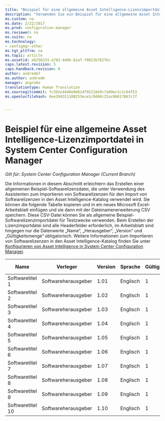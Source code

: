 ```yaml
---
title: "Beispiel für eine allgemeine Asset Intelligence-Lizenzimportdatei | Microsoft-Dokumentation"
description: "Verwenden Sie ein Beispiel für eine allgemeine Asset Intelligence-Lizenzdatei für den Import von Softwarelizenzen in System Center Configuration Manager."
ms.custom: na
ms.date: 2/22/2017
ms.prod: configuration-manager
ms.reviewer: na
ms.suite: na
ms.technology:
- configmgr-other
ms.tgt_pltfrm: na
ms.topic: article
ms.assetid: e6258333-a783-440b-b1af-f8023b782fbc
caps.latest.revision: 5
caps.handback.revision: 0
author: andredm7
ms.author: andredm
manager: angrobe
translationtype: Human Translation
ms.sourcegitcommit: fc392e4440e84614f92218e9c7a09ec1c2c64f53
ms.openlocfilehash: 6ee39d311108253ece1c9d60c25ac06017867c1f


---
```

# <a name="example-asset-intelligence-general-license-import-file-in-system-center-configuration-manager"></a>Beispiel für eine allgemeine Asset Intelligence-Lizenzimportdatei in System Center Configuration Manager

*Gilt für: System Center Configuration Manager (Current Branch)*

Die Informationen in diesem Abschnitt erleichtern das Erstellen einer allgemeinen Beispiel-Softwarelizenzdatei, die unter Verwendung des Assistenten zum Importieren von Softwarelizenzen für den Import von Softwarelizenzen in den Asset Intelligence-Katalog verwendet wird. Sie können die folgende Tabelle kopieren und in ein neues Microsoft Excel-Arbeitsblatt einfügen und sie dann mit der Dateinamenerweiterung CSV speichern. Diese CSV-Datei können Sie als allgemeine Beispiel-Softwarelizenzimportdatei für Testzwecke verwenden. Beim Erstellen der Lizenzimportdatei sind alle Headerfelder erforderlich, im Arbeitsblatt sind hingegen nur die Datenwerte „Name“, „Herausgeber“, „Version“ und „Gültigkeitsmenge“ obligatorisch. Weitere Informationen zum Importieren von Softwarelizenzen in den Asset Intelligence-Katalog finden Sie unter [Konfigurieren von Asset Intelligence in System Center Configuration Manager](../../../../core/clients/manage/asset-intelligence/configuring-asset-intelligence.md).  

|Name|Verleger|Version|Sprache|Gültigkeitsmenge|Bestellnummer|Name des Wiederverkäufers|Kaufdatum|Support erworben|Ablaufdatum Support|Kommentare|  
|----------|---------------|-------------|--------------|-----------------------|--------------|------------------|--------------------|----------------------|---------------------------|--------------|  
|Softwaretitel 1|Softwareherausgeber|1.01|Englisch|1|Bestellnummer|Name des Wiederverkäufers|10/10/2010|0|10/10/2012|Kommentar|  
|Softwaretitel 2|Softwareherausgeber|1.02|Englisch|1|Bestellnummer|Name des Wiederverkäufers|10/10/2010|0|10/10/2012|Kommentar|  
|Softwaretitel 3|Softwareherausgeber|1.03|Englisch|1|Bestellnummer|Name des Wiederverkäufers|10/10/2010|0|10/10/2012|Kommentar|  
|Softwaretitel 4|Softwareherausgeber|1.04|Englisch|1|Bestellnummer|Name des Wiederverkäufers|10/10/2010|0|10/10/2012|Kommentar|  
|Softwaretitel 5|Softwareherausgeber|1.05|Englisch|1|Bestellnummer|Name des Wiederverkäufers|10/10/2010|0|10/10/2012|Kommentar|  
|Softwaretitel 6|Softwareherausgeber|1.06|Englisch|1|Bestellnummer|Name des Wiederverkäufers|10/10/2010|0|10/10/2012|Kommentar|  
|Softwaretitel 7|Softwareherausgeber|1.07|Englisch|1|Bestellnummer|Name des Wiederverkäufers|10/10/2010|0|10/10/2012|Kommentar|  
|Softwaretitel 8|Softwareherausgeber|1.08|Englisch|1|Bestellnummer|Name des Wiederverkäufers|10/10/2010|0|10/10/2012|Kommentar|  
|Softwaretitel 9|Softwareherausgeber|1.09|Englisch|1|Bestellnummer|Name des Wiederverkäufers|10/10/2010|0|10/10/2012|Kommentar|  
|Softwaretitel 10|Softwareherausgeber|1.10|Englisch|1|Bestellnummer|Name des Wiederverkäufers|10/10/2010|0|10/10/2012|Kommentar|  



<!--HONumber=Dec16_HO3-->


